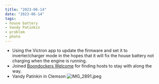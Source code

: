 ```yaml
---
title: "2023-06-14"
date: "2023-06-14"
tags:
- house battery
- Vandy Patinkin
- problem
- photo
---
```

- Using the Victron app to update the firmware and set it to inverter/charger mode in the hopes that it will fix the house battery not charging when the engine is running.
- Joined [Boondockers Welcome](https://www.boondockerswelcome.com/) for finding hosts to stay with along the way.
- Vandy Patinkin in Clemson
  ![IMG_2891.jpeg](/images/IMG_2891_1688172638028_0.jpeg)

